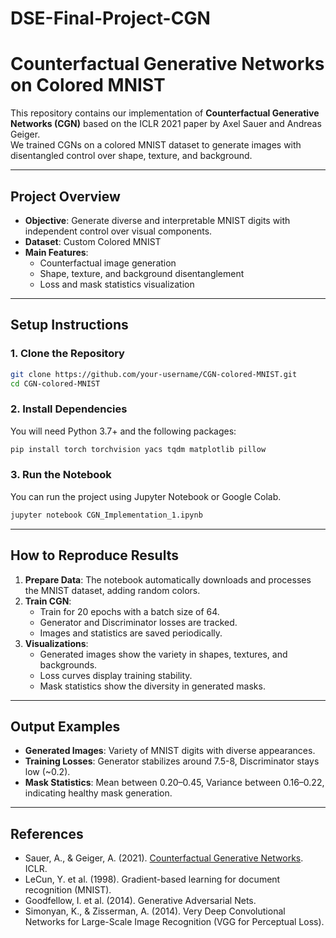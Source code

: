 # DSE-Final-Project-CGN
# Counterfactual Generative Networks on Colored MNIST

This repository contains our implementation of **Counterfactual Generative Networks (CGN)** based on the ICLR 2021 paper by Axel Sauer and Andreas Geiger.  
We trained CGNs on a colored MNIST dataset to generate images with disentangled control over shape, texture, and background.

---

## Project Overview

- **Objective**: Generate diverse and interpretable MNIST digits with independent control over visual components.
- **Dataset**: Custom Colored MNIST
- **Main Features**:
  - Counterfactual image generation
  - Shape, texture, and background disentanglement
  - Loss and mask statistics visualization

---

## Setup Instructions

### 1. Clone the Repository

```bash
git clone https://github.com/your-username/CGN-colored-MNIST.git
cd CGN-colored-MNIST
```

### 2. Install Dependencies

You will need Python 3.7+ and the following packages:

```bash
pip install torch torchvision yacs tqdm matplotlib pillow
```

### 3. Run the Notebook

You can run the project using Jupyter Notebook or Google Colab.

```bash
jupyter notebook CGN_Implementation_1.ipynb
```

---

## How to Reproduce Results

1. **Prepare Data**: The notebook automatically downloads and processes the MNIST dataset, adding random colors.
2. **Train CGN**:
   - Train for 20 epochs with a batch size of 64.
   - Generator and Discriminator losses are tracked.
   - Images and statistics are saved periodically.
3. **Visualizations**:
   - Generated images show the variety in shapes, textures, and backgrounds.
   - Loss curves display training stability.
   - Mask statistics show the diversity in generated masks.

---

## Output Examples

- **Generated Images**: Variety of MNIST digits with diverse appearances.
- **Training Losses**: Generator stabilizes around 7.5-8, Discriminator stays low (~0.2).
- **Mask Statistics**: Mean between 0.20–0.45, Variance between 0.16–0.22, indicating healthy mask generation.

---

## References

- Sauer, A., & Geiger, A. (2021). [Counterfactual Generative Networks](https://arxiv.org/abs/2101.06046). ICLR.
- LeCun, Y. et al. (1998). Gradient-based learning for document recognition (MNIST).
- Goodfellow, I. et al. (2014). Generative Adversarial Nets.
- Simonyan, K., & Zisserman, A. (2014). Very Deep Convolutional Networks for Large-Scale Image Recognition (VGG for Perceptual Loss).
